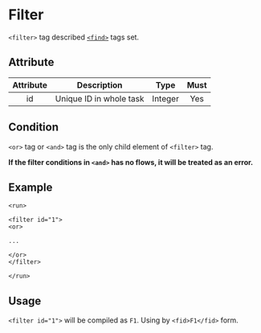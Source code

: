 Filter
============

`<filter>` tag described [`<find>`](Element/run/filter/find.md) tags set.

<h2>Attribute</h2>

| Attribute |       Description       |   Type  | Must |
|:---------:|:-----------------------:|:-------:|:----:|
|     id    | Unique ID in whole task | Integer |  Yes |

<h2>Condition</h2>

`<or>` tag or `<and>` tag is the only child element of `<filter>` tag.

**If the filter conditions in `<and>` has no flows, it will be treated as an error.**

<h2>Example</h2>

```
<run>

<filter id="1">
<or>

...

</or>
</filter>

</run>
```

<h2>Usage</h2>

`<filter id="1">` will be compiled as `F1`. Using by `<fid>F1</fid>` form.
